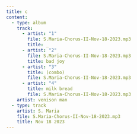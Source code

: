 ```yaml
---
title: c
content:
  - type: album
    track:
      - artist: "1"
        file: S.Maria-Chorus-II-Nov-18-2023.mp3
        title: _
      - artist: "2"
        file: S.Maria-Chorus-II-Nov-18-2023.mp3
        title: bad joy
      - artist: "3"
        title: (combo)
        file: S.Maria-Chorus-II-Nov-18-2023.mp3
      - artist: "4"
        title: milk bread
        file: S.Maria-Chorus-II-Nov-18-2023.mp3
    artist: venison man
  - type: track
    artist: S. Maria
    file: S.Maria-Chorus-II-Nov-18-2023.mp3
    title: Nov 18 2023
---
```

